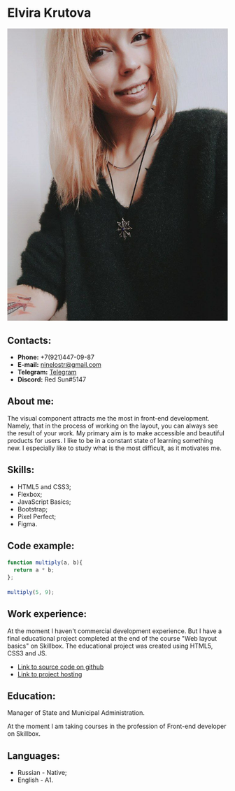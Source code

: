 # Elvira Krutova
![Photo](./img/photo-cv.jpg "My photo")

## Contacts:
* **Phone:** +7(921)447-09-87
* **E-mail:** ninelostr@gmail.com
* **Telegram:** [Telegram](https://t.me/krasnoe_soInce)
* **Discord:** Red Sun#5147

## About me:
The visual component attracts me the most in front-end development. Namely, that in the process of working on the layout, you can always see the result of your work.
My primary aim is to make accessible and beautiful products for users.
I like to be in a constant state of learning something new. I especially like to study what is the most difficult, as it motivates me.

## Skills:
* HTML5 and CSS3;
* Flexbox;
* JavaScript Basics;
* Bootstrap;
* Pixel Perfect;
* Figma.

## Code example: 
```javascript
function multiply(a, b){
  return a * b;
};

multiply(5, 9);
```

## Work experience:
At the moment I haven't commercial development experience. But I have a final educational project completed at the end of the course "Web layout basics" on Skillbox. The educational project was created using HTML5, CSS3 and JS.
* [Link to source code on github](https://github.com/Elvira-del/blanchard-gallery)
* [Link to project hosting](http://blanchard-gallery.tw-team.com/)

## Education:
Manager of State and Municipal Administration. 

At the moment I am taking courses in the profession of Front-end developer on Skillbox.

## Languages:
* Russian - Native;
* English - A1.
